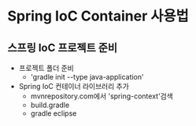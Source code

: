 # Spring IoC Container 사용법

## 스프링 IoC 프로젝트 준비
- 프로젝트 폴더 준비
    - 'gradle init --type java-application'
- Spring IoC 컨테이너 라이브러리 추가
    - mvnrepository.com에서 'spring-context'검색
    - build.gradle
    - gradle eclipse
    
